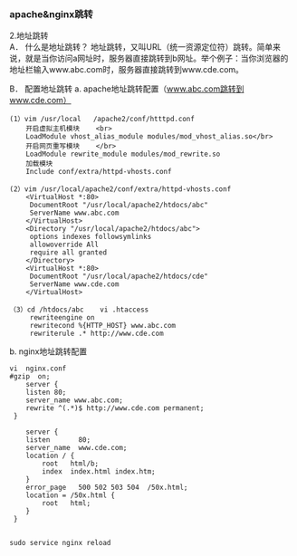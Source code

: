 
### apache&nginx跳转

2.地址跳转</br>
A．	什么是地址跳转？
地址跳转，又叫URL（统一资源定位符）跳转。简单来说，就是当你访问a网址时，服务器直接跳转到b网址。举个例子：当你浏览器的地址栏输入www.abc.com时，服务器直接跳转到www.cde.com。

B．	配置地址跳转
a.	apache地址跳转配置（www.abc.com跳转到www.cde.com）     

    (1）vim /usr/local	/apache2/conf/htttpd.conf   
        开启虚拟主机模块    <br>
        LoadModule vhost_alias_module modules/mod_vhost_alias.so</br>
        开启网页重写模块    </br>
        LoadModule rewrite_module modules/mod_rewrite.so      
        加载模块    
        Include conf/extra/httpd-vhosts.conf

    (2）vim /usr/local/apache2/conf/extra/httpd-vhosts.conf 
        <VirtualHost *:80>
         DocumentRoot "/usr/local/apache2/htdocs/abc"
         ServerName www.abc.com
        </VirtualHost>
        <Directory "/usr/local/apache2/htdocs/abc">
         options indexes followsymlinks
         allowoverride All
         require all granted
        </Directory>
        <VirtualHost *:80>
         DocumentRoot "/usr/local/apache2/htdocs/cde"
         ServerName www.cde.com
        </VirtualHost>

    （3）cd /htdocs/abc    vi .htaccess
         rewriteengine on
         rewritecond %{HTTP_HOST} www.abc.com
         rewriterule .* http://www.cde.com

b.	nginx地址跳转配置     

    vi  nginx.conf
    #gzip  on;
        server {
        listen 80;
        server_name www.abc.com;
        rewrite ^(.*)$ http://www.cde.com permanent;
     }

        server {
        listen       80;
        server_name  www.cde.com;
        location / {
            root   html/b;
            index  index.html index.htm;
        }
        error_page   500 502 503 504  /50x.html;
        location = /50x.html {
            root   html;
        }
     }
 

    sudo service nginx reload

